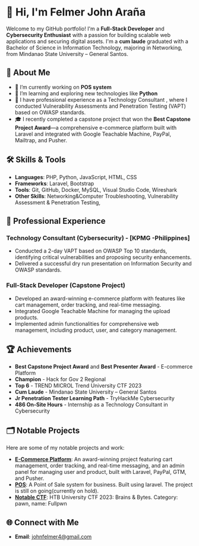# 👋 Hi, I'm Felmer John Araña

Welcome to my GitHub portfolio! I'm a **Full-Stack Developer** and **Cybersecurity Enthusiast** with a passion for building scalable web applications and securing digital assets. I'm a **cum laude** graduated with a Bachelor of Science in Information Technology, majoring in Networking, from Mindanao State University – General Santos.

## 🚀 About Me

- 🔭 I’m currently working on **POS system**
- 🌱 I’m learning and exploring new technologies like **Python**
- 💼 I have professional experience as a Technology Consultant , where I conducted Vulnerability Assessments and Penetration Testing (VAPT) based on OWASP standards.
- 🎓 I recently completed a capstone project that won the **Best Capstone Project Award**—a comprehensive e-commerce platform built with Laravel and integrated with Google Teachable Machine, PayPal, Mailtrap, and Pusher.

## 🛠️ Skills & Tools

- **Languages**: PHP, Python, JavaScript, HTML, CSS 
- **Frameworks**: Laravel, Bootstrap
- **Tools**: Git, GitHub, Docker, MySQL, Visual Studio Code, Wireshark
- **Other Skills**: Networking&Computer Troubleshooting, Vulnerability Assessment & Penetration Testing, 

## 💼 Professional Experience

### Technology Consultant (Cybersecurity) - **[KPMG -Philippines]**
- Conducted a 2-day VAPT based on OWASP Top 10 standards, identifying critical vulnerabilities and proposing security enhancements.
- Delivered a successful dry run presentation on Information Security and OWASP standards.

### Full-Stack Developer (Capstone Project)
- Developed an award-winning e-commerce platform with features like cart management, order tracking, and real-time messaging.
- Integrated Google Teachable Machine for managing the upload products.
- Implemented admin functionalities for comprehensive web management, including product, user, and category management.

## 🏆 Achievements

- **Best Capstone Project Award** and **Best Presenter Award** - E-commerce Platform
- **Champion** - Hack for Gov 2 Regional
- **Top 6** - TREND MICROL Trend University CTF 2023
- **Cum Laude** - Mindanao State University – General Santos
- **Jr Penetration Tester Learning Path** - TryHackMe Cybersecurity
- **486 On-Site Hours** - Internship as a Technology Consultant in Cybersecurity

## 🗂️ Notable Projects

Here are some of my notable projects and work:

- **[E-Commerce Platform](https://github.com/MyBoss14/CAPSTONE-APPCYCLE)**: An award-winning project featuring cart management, order tracking, and real-time messaging, and an admin panel for managing user and product, built with Laravel, PayPal, GTM, and Pusher.
- **[POS](https://github.com/MyBoss14/POS-system)**: A Point of Sale system for business. Built using laravel. The project is still on going(currently on hold).
- **[Notable CTF](https://github.com/MyBoss14/HackTheBox/blob/main/Fullpwn%20Easy.md)**: HTB University CTF 2023: Brains & Bytes. Category: pawn, name: Fullpwn

## 🌐 Connect with Me
- **Email**: [johnfelmer4@gmail.com](mailto:johnfelmer4@gmail.com)

